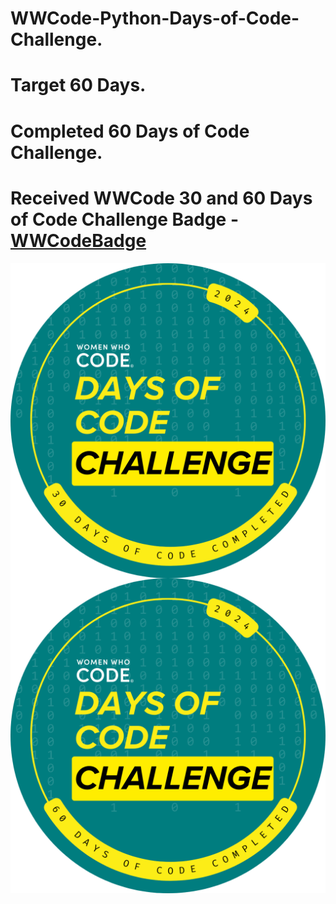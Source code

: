 # WWCode-Python-Days-of-Code-Challenge.

# Target 60 Days.
# Completed 60 Days of Code Challenge.
# Received WWCode 30 and 60 Days of Code Challenge Badge - [WWCodeBadge](https://github.com/mygoal-javadeveloper/WWCode-Python-Days-of-Code-Challenge/tree/92d49d7d6b718d39ebb1bad981eee22771185841/WWCodeBadge)

<img alt="30 Days WWCode Days of Code 2024 Completion Badge" align="left" src="WWCodeBadge/30 Days WWCode Days of Code 2024 Completion Badge for Participants.png">


<img alt="60 Days WWCode Days of Code 2024 Completion Badge" align="left" src="WWCodeBadge/60 Days WWCode Days of Code 2024 Completion Badge for Participants.png">
